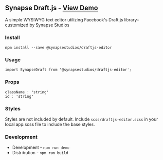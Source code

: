 Synapse Draft.js - [View Demo](http://synapsestudios.github.io/draftjs-editor/)
----
A simple WYSIWYG text editor utilizing Facebook's Draft.js library– customized by Synapse Studios

### Install
`npm install --save @synapsestudios/draftjs-editor`

### Usage
`import SynapseDraft from '@synapsestudios/draftjs-editor';`

### Props
```
className : 'string'
id : 'string'
```

### Styles
Styles are not included by default. Include `scss/draftjs-editor.scss` in your local app.scss file to include the base styles.

### Development
* Development - `npm run demo`
* Distribution - `npm run build`
